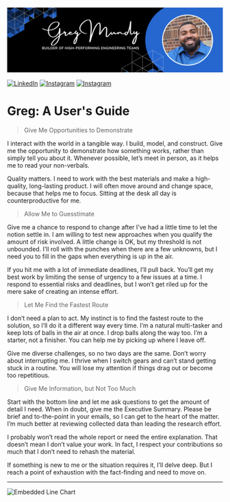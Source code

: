 ![Banner](./profile/banner.png)

[![LinkedIn](https://img.shields.io/badge/LinkedIn-%230077B5.svg?&style=flat-square&logo=linkedin&logoColor=white)](https://www.linkedin.com/in/gemundy) [![Instagram](https://img.shields.io/badge/Instagram-%23E4405F.svg?&style=flat-square&logo=instagram&logoColor=white)](https://www.instagram.com/iamgregmundy) [![Instagram](https://img.shields.io/badge/Twitter-%230077B5.svg?&style=flat-square&logo=twitter&logoColor=white)](https://www.twitter.com/iamgregmundy)

# Greg: A User's Guide

> Give Me Opportunities to Demonstrate

I interact with the world in a tangible way. I build, model, and construct. Give me the opportunity to
demonstrate how something works, rather than simply tell you about it. Whenever possible, let’s meet
in person, as it helps me to read your non-verbals.

Quality matters. I need to work with the best materials and make a high-quality, long-lasting product. I
will often move around and change space, because that helps me to focus. Sitting at the desk all day is
counterproductive for me.

> Allow Me to Guesstimate

Give me a chance to respond to change after I’ve had a little time to let the notion settle in. I am willing
to test new approaches when you qualify the amount of risk involved. A little change is OK, but my
threshold is not unbounded. I’ll roll with the punches when there are a few unknowns, but I need you to
fill in the gaps when everything is up in the air.

If you hit me with a lot of immediate deadlines, I’ll pull back. You’ll get my best work by limiting the
sense of urgency to a few issues at a time. I respond to essential risks and deadlines, but I won’t get
riled up for the mere sake of creating an intense effort.

> Let Me Find the Fastest Route

I don’t need a plan to act. My instinct is to find the fastest route to the solution, so I’ll do it a different
way every time. I’m a natural multi-tasker and keep lots of balls in the air at once. I drop balls along the
way too. I’m a starter, not a finisher. You can help me by picking up where I leave off.

Give me diverse challenges, so no two days are the same. Don’t worry about interrupting me. I thrive
when I switch gears and can’t stand getting stuck in a routine. You will lose my attention if things drag
out or become too repetitious.

> Give Me Information, but Not Too Much

Start with the bottom line and let me ask questions to get the amount of detail I need. When in doubt,
give me the Executive Summary. Please be brief and to-the-point in your emails, so I can get to the
heart of the matter. I’m much better at reviewing collected data than leading the research effort.

I probably won’t read the whole report or need the entire explanation. That doesn’t mean I don’t value
your work. In fact, I respect your contributions so much that I don’t need to rehash the material.

If something is new to me or the situation requires it, I’ll delve deep. But I reach a point of exhaustion
with the fact-finding and need to move on.

---

![Embedded Line Chart](https://github-readme-stats.vercel.app/api?username=gregmundy)